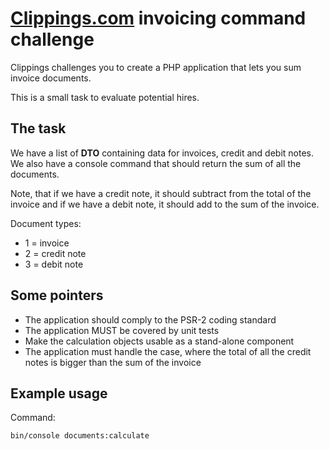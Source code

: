 # [Clippings.com](https://clippings.com) invoicing command challenge

Clippings challenges you to create a PHP application that lets you sum invoice documents.

This is a small task to evaluate potential hires.

## The task

We have a list of **DTO** containing data for invoices, credit and debit notes. 
We also have a console command that should return the sum of all the documents.

Note, that if we have a credit note, it should subtract from the total of the invoice and if we have a debit note, it should add to the sum of the invoice.

Document types:
- 1 = invoice
- 2 = credit note
- 3 = debit note 

## Some pointers

- The application should comply to the PSR-2 coding standard
- The application MUST be covered by unit tests
- Make the calculation objects usable as a stand-alone component
- The application must handle the case, where the total of all the credit notes is bigger than the sum of the invoice

## Example usage

Command:

```bash
bin/console documents:calculate 
```